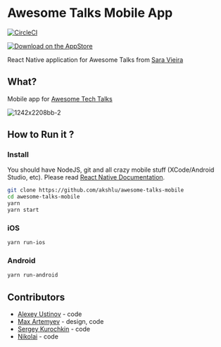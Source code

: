 # Awesome Talks Mobile App
[![CircleCI](https://circleci.com/gh/akshlu/awesome-talks-mobile/tree/master.svg?style=svg)](https://circleci.com/gh/akshlu/awesome-talks-mobile/tree/master)

[![Download on the AppStore](https://linkmaker.itunes.apple.com/assets/shared/badges/en-us/appstore-lrg.svg)](https://itunes.apple.com/us/app/awesome-talks/id1394086097?mt=8)

React Native application for Awesome Talks from [Sara Vieira](https://github.com/SaraVieira)

## What?
Mobile app for [Awesome Tech Talks](https://github.com/SaraVieira/awesome-talks)

![1242x2208bb-2](https://user-images.githubusercontent.com/460919/202651009-466796c2-6c3c-4310-a0b4-a061d554407f.png)

## How to Run it ?
### Install
You should have NodeJS, git and all crazy mobile stuff (XCode/Android Studio, etc). Please read [React Native Documentation](https://facebook.github.io/react-native/docs/getting-started.html).
```sh
git clone https://github.com/akshlu/awesome-talks-mobile
cd awesome-talks-mobile
yarn
yarn start
```
### iOS
```sh
yarn run-ios
```
### Android
```sh
yarn run-android
```
## Contributors
* [Alexey Ustinov](https://github.com/akshlu) - code
* [Max Artemyev](https://github.com/maxarta) - design, code
* [Sergey Kurochkin](https://github.com/sichacvah) - code
* [Nikolai](https://github.com/nikolai56) - code

